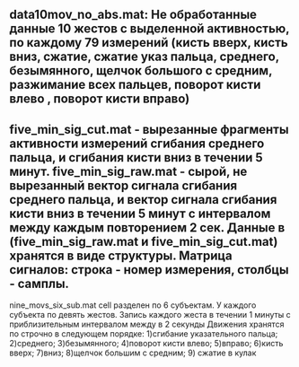 data10mov_no_abs.mat: 
Не обработанные данные 10 жестов с выделенной активностью,
по каждому 79 измерений 
(кисть вверх, кисть вниз, сжатие, сжатие указ пальца, среднего, безымянного, щелчок большого с средним, 
разжимание всех пальцев, поворот кисти влево , поворот кисти вправо)
--------------------------------------------------------------------------
five_min_sig_cut.mat - вырезанные фрагменты активности измерений сгибания среднего пальца, и сгибания кисти вниз в течении 5 минут.
five_min_sig_raw.mat - сырой, не вырезанный вектор сигнала сгибания среднего пальца, и вектор сигнала сгибания кисти вниз в течении 5 минут с интервалом между каждым повторением 2 сек. Данные в (five_min_sig_raw.mat и five_min_sig_cut.mat) хранятся в виде структуры. Матрица сигналов: строка - номер измерения, столбцы - самплы.
--------------------------------------------------------------
nine_movs_six_sub.mat cell разделен по 6 субъектам. У каждого субъекта по девять жестов. Запись каждого жеста в течении 1 минуты с приблизительным интервалом между в 2 секунды Движения хранятся по строчно в следующем порядке: 1)сгибание указательного пальца; 2)среднего; 3)безымянного; 4)поворот кисти влево; 5)вправо; 6)кисть вверх; 7)вниз; 8)щелчок большим с средним; 9) сжатие в кулак 

